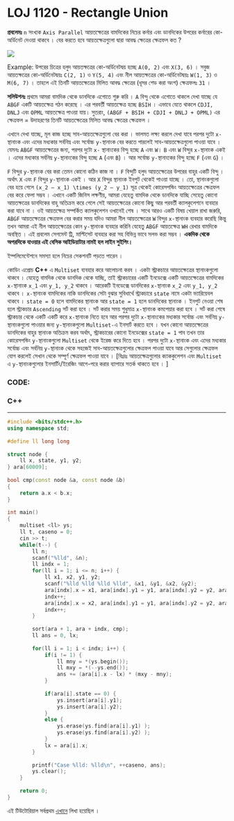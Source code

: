 
# LOJ 1120 - Rectangle Union

**প্রবলেমঃ** `n` সংখ্যক `Axis Parallel` আয়তক্ষেত্রের বামদিকের নিচের কর্নার এবং ডানদিকের উপরের কর্নারের কো-অর্ডিনেট দেওয়া থাকবে । বের করতে হবে আয়তক্ষেত্রগুলো দ্বারা আবদ্ধ ক্ষেত্রের ক্ষেত্রফল কত ?

![](https://lh3.googleusercontent.com/MYHzwBqJGGxl5gw1OR5vZiYMcYVemWvesF9I6hvFXgUGZ6DQyG0_UyuVbf0knTKHPKBuHz923pK3TRWDyBggmzwuz_S8PqhlUJmLD2xGFhwR1OhWj0zpmFPUNDXGadeEvZSBsvw4S_t6VFmoWQ)

Example: উপরের চিত্রের হলুদ আয়তক্ষত্রের কো-অর্ডিনেটদ্বয় হচ্ছে `A(0, 2)` এবং `X(3, 6)` । সবুজ আয়তক্ষত্রের কো-অর্ডিনেটদ্বয়ঃ `C(2, 1)` ও `Y(5, 4)` এবং নীল আয়তক্ষত্রের কো-অর্ডিনেটদ্বয়ঃ `W(1, 3)` ও `M(6, 7)` । তাহলে এই তিনটি আয়তক্ষেত্রের মিলিত আবদ্ধ ক্ষেত্রের (ধূসর শেড করা অংশ) ক্ষেত্রফলঃ `31` ।

**সলিউশনঃ** প্রথমে আমরা বামদিক থেকে ডানদিকে এগোতে শুরু করি । `A` বিন্দু থেকে এগোতে থাকলে দেখা যাচ্ছে যে `ABGF` একটি আয়তক্ষেত্র গঠন করেছে । এর পরবর্তী আয়তক্ষেত্র হচ্ছে `BSIH` । এভাবে যেতে থাকলে `CDJI, DNLJ` এবং `OPML` আয়তক্ষেত্র পাওয়া যায়। সুতরাং, `(ABGF + BSIH + CDJI + DNLJ + OPML)` এর ক্ষেত্রফল = উদাহরণের তিনটি আয়তক্ষেত্রের মিলিত আবদ্ধ ক্ষেত্রের ক্ষেত্রফল ।

এখানে দেখা যাচ্ছে, মূল কাজ হচ্ছে সাব-আয়তক্ষেত্রগুলো বের করা । ভালমত লক্ষ্য করলে দেখা যাবে পরপর দুটো `x-`স্থানাংক এবং এদের মধ্যকার সর্বনিম্ন এবং সর্বোচ্চ `y-`স্থানাংক বের করতে পারলেই সাব-আয়তক্ষেত্রগুলো পাওয়া যাবে । যেমনঃ `ABGF` আয়তক্ষেত্রের জন্য, পরপর দুটো `x-` স্থানাংকের বিন্দু হচ্ছে `A` এবং `W`। `B` এবং `W` বিন্দুর `x-`স্থানাংক একই ।  এদের মধ্যকার সর্বনিম্ন `y-`স্থানাংকের বিন্দু হচ্ছে `A` (এবং `B`) । আর সর্বোচ্চ `y-`স্থানাংকের বিন্দু হচ্ছে `F` (এবং `G`) । 

`F` বিন্দুর `y-`স্থানাংক বের করা তেমন কোনো কঠিন কাজ না । `F` বিন্দুটি হলুদ আয়তক্ষেত্রের উপরের বাহুর একটি বিন্দু । অর্থাৎ `X` এবং `F` বিন্দুর `y-`স্থানাংক একই । আর `X` বিন্দুর স্থানাংক ইনপুট থেকেই পাওয়া যাচ্ছে । তো, স্থানাংকগুলো বের হয়ে গেলে `(x_2 – x_1) \times (y_2 – y_1)` সূত্র থেকেই কোরেসপন্ডিং আয়তক্ষেত্রের ক্ষেত্রফল বের করে ফেলা সম্ভব । এখানে একটি জিনিস লক্ষণীয়, আমরা যেহেতু বামদিক থেকে ডানদিকে যাচ্ছি সেহেতু কোনো আয়তক্ষত্রের ডানদিকের বাহু অতিক্রম করে গেলে সেই আয়তক্ষেত্রের কোনো কিছু আর পরবর্তী ক্যালকুলেশনে ব্যবহার করা যাবে না । ওই আয়তক্ষেত্র সম্পর্কিত ক্যালকুলেশন ওখানেই শেষ । সাথে আরও একটি বিষয় খেয়াল রাখা জরুরি, `ABGF` আয়তক্ষেত্রের ক্ষেত্রফল বের করার সময় যদিও আমরা নীল আয়তক্ষেত্রের `W` বিন্দুর `x-`স্থানাংক ব্যবহার করেছি কিন্তু তখন আমরা এই নীল আয়তক্ষেত্রের কোন `y-`স্থানাংক ব্যবহার করিনি যেহেতু `ABGF` আয়তক্ষেত্র `WH` রেখার বামদিকে অবস্থিত । এই প্রবলেম সেগমেন্ট ট্রি, মাল্টিসেট ব্যবহার করা সহ বিভিন্ন ভাবে সলভ করা সম্ভব । **একদিক থেকে অপরদিকে যাওয়ার এই বেসিক আইডিয়াটার নামই হল লাইন সুইপিং।**

ইম্পলিমেন্টেশনে সমস্যা হলে নিচের সেকশনটি পড়তে পারেন । 

কোডিং এপ্রোচ **C++** এ `Multiset` ব্যবহার করে আলোচনা করব । একটা স্ট্রাকচারে আয়তক্ষেত্রের স্থানাংকগুলো থাকবে । যেহেতু বামদিক থেকে ডানদিক থেকে যাচ্ছি, তাই স্ট্রাকচারের একটি ইনডেক্সে একটি আয়তক্ষেত্রের বামদিকের `x-`স্থানাংক `x_1` এবং `y_1, y_2` থাকবে । আরেকটি ইনডেক্সে ডানদিকের `x-`স্থানাংক `x_2` এবং `y_1, y_2` থাকবে । `x-`স্থানাংক বামদিকের নাকি ডানদিকের সেটা বুঝার সুবিধার্থে স্ট্রাকচারে `state` নামে একটা ভ্যারিয়েবল থাকবে । `state = 0` হলে বামদিকের স্থানাংক আর `state = 1` হলে ডানদিকের স্থানাংক । ইনপুট নেওয়া শেষ হলে স্ট্রাকচার `Ascending` সর্ট করা হবে । সর্ট করার সময় শুধুমাত্র `x-`স্থানাংক কমপেয়ার করা হবে । সর্ট করা শেষে স্ট্রাকচার থেকে একটি একটি করে `x-`স্থানাংক নিতে হবে আর পরপর দুটো `x-`স্থানাংকের মধ্যকার সর্বোচ্চ এবং সর্বনিম্ন `y-`স্থানাংকগুলো পাওয়ার জন্য `y-`স্থানাংকগুলো `Multiset-`এ ইনসার্ট করতে হবে । যখন কোনো আয়তক্ষেত্রের ডানদিকের বাহুর স্থানাংক অতিক্রম করব অর্থাৎ, স্ট্রাকচারের কোনো ইনডেক্সের `state = 1` পাব তখন তার কোরেসপন্ডিং `y-`স্থানাংকগুলো `Multiset` থেকে ইরেজ করে দিতে হবে । পরপর দুটো `x-`স্থানাংক এবং এদের মধ্যকার সর্বোচ্চ এবং সর্বনিম্ন `y-`স্থানাংক থেকে সহজেই সাব-আয়তক্ষেত্রগুলোর ক্ষেত্রফল পাওয়া যাবে আর সেগুলোর ক্ষেত্রফল যোগ করলেই সেখান থেকে সম্পূর্ণ ক্ষেত্রফল পাওয়া যাবে । 
[বিঃদ্রঃ আয়তক্ষেত্রগুলোর ক্যাককুলেশন এবং `Multiset` এ `y-`স্থানাংকগুলোর ইনসার্টিং/ইরেজিং আগে-পরে করার ব্যাপারে সতর্ক থাকতে হবে । ] 

### CODE:

### C++
-----
```c++
#include <bits/stdc++.h>
using namespace std;
 
#define ll long long
 
struct node {
    ll x, state, y1, y2;
} ara[60009];
 
bool cmp(const node &a, const node &b)
{
    return a.x < b.x;
}
 
int main()
{
    multiset <ll> ys;
    ll t, caseno = 0;
    cin >> t;
    while(t--) {
        ll n;
        scanf("%lld", &n);
        ll indx = 1;
        for(ll i = 1; i <= n; i++) {
            ll x1, x2, y1, y2;
            scanf("%lld %lld %lld %lld", &x1, &y1, &x2, &y2);
            ara[indx].x = x1, ara[indx].y1 = y1, ara[indx].y2 = y2, ara[indx].state = 0;
            indx++;
            ara[indx].x = x2, ara[indx].y1 = y1, ara[indx].y2 = y2, ara[indx].state = 1;
            indx++;
        }
 
        sort(ara + 1, ara + indx, cmp);
        ll ans = 0, lx;
 
        for(ll i = 1; i < indx; i++) {
            if(i != 1) {
                ll mny = *(ys.begin());
                ll mxy = *(--ys.end());
                ans += (ara[i].x - lx) * (mxy - mny);
            }
 
            if(ara[i].state == 0) {
                ys.insert(ara[i].y1);
                ys.insert(ara[i].y2);
            }
            else {
                ys.erase(ys.find(ara[i].y1) );
                ys.erase(ys.find(ara[i].y2) );
            }
            lx = ara[i].x;
        }
 
        printf("Case %lld: %lld\n", ++caseno, ans);
        ys.clear();
    }
 
    return 0;
}
```

এই টিউটোরিয়াল সর্বপ্রথম [এখানে](https://shefin-cse16.github.io/post/loj-1120-editorial/) লিখা হয়েছিল । 
